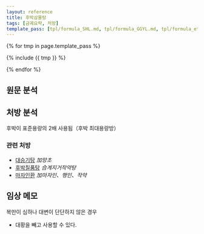 ```yaml
---
layout: reference
title: 후박삼물탕
tags: [금궤요략, 처방]
template_pass: [tpl/formula_SHL.md, tpl/formula_GGYL.md, tpl/formula_etc.md]
---
```


{% for tmp in page.template_pass %}

{% include {{ tmp }} %}

{% endfor %}

## 원문 분석

## 처방 분석

후박이 표준용량의 2배 사용됨（후박 최대용량방）

### 관련 처방

* [대승기탕]({{site.formulaurl}}/대승기탕) _加망초_
* [후박칠품탕]({{site.formulaurl}}/후박칠물탕) _合계지거작약탕_
* [마자인환]({{site.formulaurl}}/마자인환) _加마자인、행인、작약_


## 임상 메모

복만이 심하나 대변이 단단하지 않은 경우
* 대황을 빼고 사용할 수 있다.
